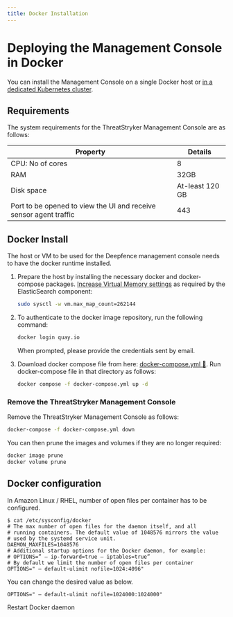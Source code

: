 ```yaml
---
title: Docker Installation
---
```


# Deploying the Management Console in Docker

You can install the Management Console on a single Docker host or [in a dedicated Kubernetes cluster](kubernetes).

## Requirements

The system requirements for the ThreatStryker Management Console are as follows:

| Property                                                          | Details         |
|-------------------------------------------------------------------|-----------------|
| CPU: No of cores                                                  | 8               |
| RAM                                                               | 32GB            |
| Disk space                                                        | At-least 120 GB |
| Port to be opened to view the UI and receive sensor agent traffic | 443             |


## Docker Install

The host or VM to be used for the Deepfence management console needs to have the docker runtime installed.

1. Prepare the host by installing the necessary docker and docker-compose packages. [Increase Virtual Memory settings](https://www.elastic.co/guide/en/elasticsearch/reference/current/vm-max-map-count.html) as required by the ElasticSearch component:

    ```bash
    sudo sysctl -w vm.max_map_count=262144
    ```

2. To authenticate to the docker image repository, run the following command:

   ```bash
   docker login quay.io
   ```

   When prompted, please provide the credentials sent by email.

3. Download docker compose file from here: [docker-compose.yml 🔗](../files/3.7.3/docker-compose.yml). Run docker-compose file in that directory as follows:

   ```bash
   docker compose -f docker-compose.yml up -d
   ```

### Remove the ThreatStryker Management Console

Remove the ThreatStryker Management Console as follows:

```bash
docker-compose -f docker-compose.yml down
```

You can then prune the images and volumes if they are no longer required:

```bash
docker image prune
docker volume prune
```

## Docker configuration
In Amazon Linux / RHEL, number of open files per container has to be configured.

```shell
$ cat /etc/sysconfig/docker
# The max number of open files for the daemon itself, and all
# running containers. The default value of 1048576 mirrors the value
# used by the systemd service unit.
DAEMON_MAXFILES=1048576
# Additional startup options for the Docker daemon, for example:
# OPTIONS=” — ip-forward=true — iptables=true”
# By default we limit the number of open files per container
OPTIONS=" — default-ulimit nofile=1024:4096"
```
You can change the desired value as below.
```shell
OPTIONS=" — default-ulimit nofile=1024000:1024000"
```
Restart Docker daemon
